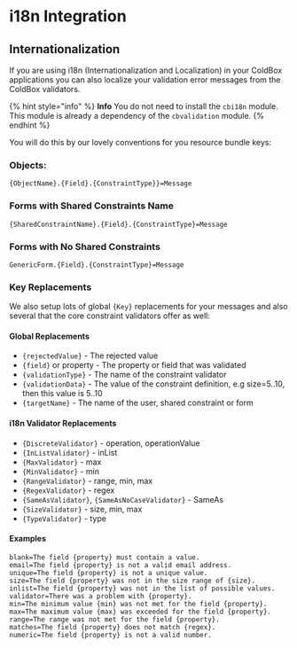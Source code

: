 # i18n Integration

## Internationalization

If you are using i18n \(Internationalization and Localization\) in your ColdBox applications you can also localize your validation error messages from the ColdBox validators.

{% hint style="info" %}
 **Info** You do not need to install the `cbi18n` module. This module is already a dependency of the `cbvalidation` module.
{% endhint %}

 You will do this by our lovely conventions for you resource bundle keys:

###  Objects:

```text
{ObjectName}.{Field}.{ConstraintType}}=Message
```

###  Forms with Shared Constraints Name

```text
{SharedConstraintName}.{Field}.{ConstraintType}=Message
```

###  Forms with No Shared Constraints

```text
GenericForm.{Field}.{ConstraintType}=Message
```

### Key Replacements

We also setup lots of global `{Key}` replacements for your messages and also several that the core constraint validators offer as well:

#### Global Replacements

* `{rejectedValue}` - The rejected value
* `{field}` or property - The property or field that was validated
* `{validationType}` - The name of the constraint validator
* `{validationData}` - The value of the constraint definition, e.g size=5..10, then this value is 5..10
* `{targetName}` - The name of the user, shared constraint or form

#### i18n Validator Replacements

* `{DiscreteValidator}` - operation, operationValue
* `{InListValidator}` - inList
* `{MaxValidator}` - max
* `{MinValidator}` - min
* `{RangeValidator}` - range, min, max
* `{RegexValidator}` - regex
* `{SameAsValidator}`, `{SameAsNoCaseValidator}` - SameAs
* `{SizeValidator}` - size, min, max
* `{TypeValidator}` - type

#### **Examples**

```text
blank=The field {property} must contain a value.
email=The field {property} is not a valid email address.
unique=The field {property} is not a unique value.
size=The field {property} was not in the size range of {size}.
inlist=The field {property} was not in the list of possible values.
validator=There was a problem with {property}.
min=The minimum value {min} was not met for the field {property}.
max=The maximum value {max} was exceeded for the field {property}.
range=The range was not met for the field {property}.
matches=The field {property} does not match {regex}.
numeric=The field {property} is not a valid number.
```



